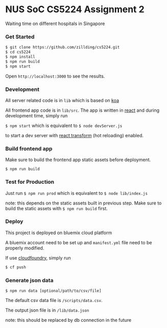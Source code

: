 # NUS SoC CS5224 Assignment 2

Waiting time on different hospitals in Singapore

### Get Started

```bash
$ git clone https://github.com/zillding/cs5224.git
$ cd cs5224
$ npm install
$ npm run build
$ npm start
```

Open `http://localhost:3000` to see the results.

### Development

All server related code is in `lib` which is based on [koa](http://koajs.com/)

All frontend app code is in `lib/src`. The app is written in [react](https://facebook.github.io/react/)
and during development time, simply run

`$ npm start` which is equivalent to `$ node devServer.js`

to start a dev server with [react transform](https://github.com/gaearon/react-transform-boilerplate)
(hot reloading) enabled.

### Build frontend app

Make sure to build the frontend app static assets before deployment.

`$ npm run build`

### Test for Production

Just run `$ npm run prod` which is equivalent to `$ node lib/index.js`

note: this depends on the static assets built in previous step. Make sure to build
the static assets with `$ npm run build` first.

### Deploy

This project is deployed on bluemix cloud platform

A bluemix account need to be set up and `manifest.yml` file need to be properly
modified.

If use [cloudfoundry](https://github.com/cloudfoundry/cli/releases), simply run

```bash
$ cf push
```

### Generate json data

`$ npm run data [optional/path/to/csv/file]`

The default csv data file is `/scripts/data.csv`.

The output json file is in `/lib/data.json`

note: this should be replaced by db connection in the future
